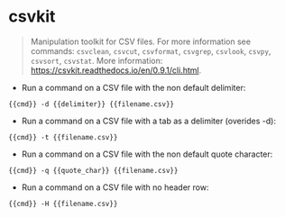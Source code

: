 # csvkit

> Manipulation toolkit for CSV files.
> For more information see commands: `csvclean`, `csvcut`, `csvformat`, `csvgrep`, `csvlook`, `csvpy`, `csvsort`, `csvstat`.
> More information: <https://csvkit.readthedocs.io/en/0.9.1/cli.html>.

- Run a command on a CSV file with the non default delimiter:

`{{cmd}} -d {{delimiter}} {{filename.csv}}`

- Run a command on a CSV file with a tab as a delimiter (overides -d):

`{{cmd}} -t {{filename.csv}}`

- Run a command on a CSV file with the non default quote character:

`{{cmd}} -q {{quote_char}} {{filename.csv}}`

- Run a command on a CSV file with no header row:

`{{cmd}} -H {{filename.csv}}`
